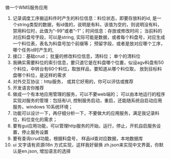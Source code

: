 做一个WMS服务应用
1. 记录调度工序搬运料件时产生的料位信息：料位状态，即要存放料的id, 是一个string类型的数据，有id值的，说明是有料，该值为空的，则说明没有料，禁用料位时，此值为“-99”或者“-1”；时间信息：存放或修改时间； 当前料的对应料盘号字段，可以是string, 实际可能是数据，或者每个料盘号，对应生成一个料位表，表名为料盘号加个前缀等； 预留字段，或者是放对应哪个工序，哪个任务id时产生的,
2. 接口：基础crud；  批量的修改料位信息，清料位； 单个的清料位
3. 我确实需要料位的索引信息，要只道它是在料盘哪个位置，似设agv料盘有50个料位，中转台有60个料位，取放样品，要知道从哪个料位取， 放到目标料盘哪个料位，是这样的需求
4. 对外交互协议：http服务， 或其它好用的，你可以评估或推荐
5. 开发语言你推荐
6. 做成一个有本地应用管理的服务，可以不要web端的； 可以由本地运行的程序实现对服务的管理：包括有UI, 控制服务启动，重启，还能随系统自启动应用服务，windows 10系统环境； 
7. 功能可以设计一下，再仔细分析一下，不要做大的应用服务，满足我记录料位，料位变化的需求；
8. 要有gui应用功能，可以管理http服务的开始，运行，停止，开机自启服务设置，停止服务设置
9. 要有查询crud功能，根据料盘号， 样品id查对应数据，本地数据库
10. ui 文字请有资源i18n 方式实现，这样我好替换 zh.json来实现中文界面，你默认是en.json, 增加语言的选择
